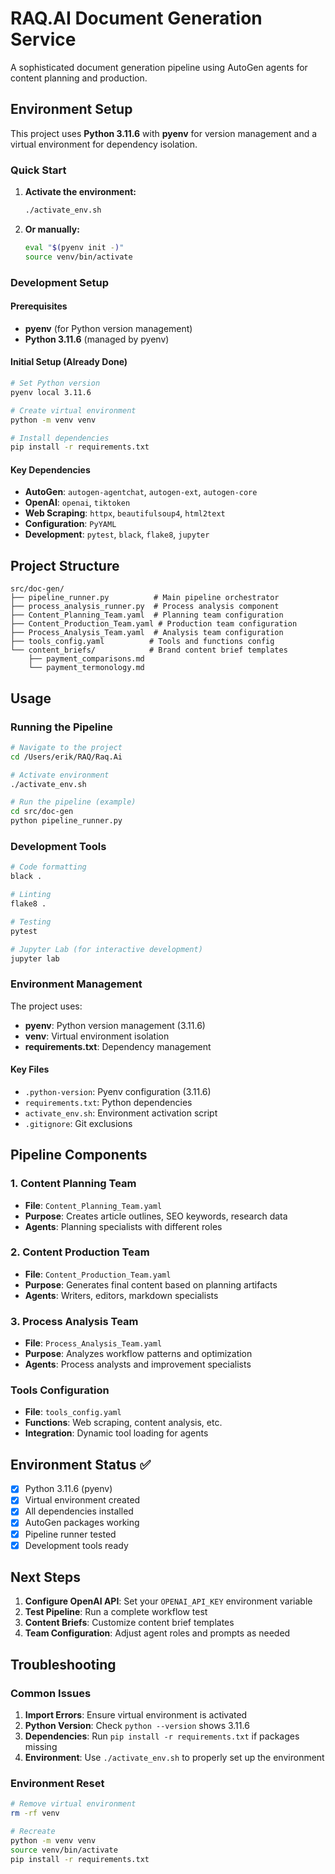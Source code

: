 # RAQ.AI Document Generation Service

A sophisticated document generation pipeline using AutoGen agents for content planning and production.

## Environment Setup

This project uses **Python 3.11.6** with **pyenv** for version management and a virtual environment for dependency isolation.

### Quick Start

1. **Activate the environment:**
   ```bash
   ./activate_env.sh
   ```

2. **Or manually:**
   ```bash
   eval "$(pyenv init -)"
   source venv/bin/activate
   ```

### Development Setup

#### Prerequisites
- **pyenv** (for Python version management)
- **Python 3.11.6** (managed by pyenv)

#### Initial Setup (Already Done)
```bash
# Set Python version
pyenv local 3.11.6

# Create virtual environment
python -m venv venv

# Install dependencies
pip install -r requirements.txt
```

#### Key Dependencies
- **AutoGen**: `autogen-agentchat`, `autogen-ext`, `autogen-core`
- **OpenAI**: `openai`, `tiktoken`
- **Web Scraping**: `httpx`, `beautifulsoup4`, `html2text`
- **Configuration**: `PyYAML`
- **Development**: `pytest`, `black`, `flake8`, `jupyter`

## Project Structure

```
src/doc-gen/
├── pipeline_runner.py          # Main pipeline orchestrator
├── process_analysis_runner.py  # Process analysis component
├── Content_Planning_Team.yaml  # Planning team configuration
├── Content_Production_Team.yaml # Production team configuration
├── Process_Analysis_Team.yaml  # Analysis team configuration
├── tools_config.yaml          # Tools and functions config
└── content_briefs/            # Brand content brief templates
    ├── payment_comparisons.md
    └── payment_termonology.md
```

## Usage

### Running the Pipeline

```bash
# Navigate to the project
cd /Users/erik/RAQ/Raq.Ai

# Activate environment
./activate_env.sh

# Run the pipeline (example)
cd src/doc-gen
python pipeline_runner.py
```

### Development Tools

```bash
# Code formatting
black .

# Linting
flake8 .

# Testing
pytest

# Jupyter Lab (for interactive development)
jupyter lab
```

### Environment Management

The project uses:
- **pyenv**: Python version management (3.11.6)
- **venv**: Virtual environment isolation
- **requirements.txt**: Dependency management

#### Key Files
- `.python-version`: Pyenv configuration (3.11.6)
- `requirements.txt`: Python dependencies
- `activate_env.sh`: Environment activation script
- `.gitignore`: Git exclusions

## Pipeline Components

### 1. Content Planning Team
- **File**: `Content_Planning_Team.yaml`
- **Purpose**: Creates article outlines, SEO keywords, research data
- **Agents**: Planning specialists with different roles

### 2. Content Production Team  
- **File**: `Content_Production_Team.yaml`
- **Purpose**: Generates final content based on planning artifacts
- **Agents**: Writers, editors, markdown specialists

### 3. Process Analysis Team
- **File**: `Process_Analysis_Team.yaml`
- **Purpose**: Analyzes workflow patterns and optimization
- **Agents**: Process analysts and improvement specialists

### Tools Configuration
- **File**: `tools_config.yaml`
- **Functions**: Web scraping, content analysis, etc.
- **Integration**: Dynamic tool loading for agents

## Environment Status ✅

- [x] Python 3.11.6 (pyenv)
- [x] Virtual environment created
- [x] All dependencies installed
- [x] AutoGen packages working
- [x] Pipeline runner tested
- [x] Development tools ready

## Next Steps

1. **Configure OpenAI API**: Set your `OPENAI_API_KEY` environment variable
2. **Test Pipeline**: Run a complete workflow test
3. **Content Briefs**: Customize content brief templates
4. **Team Configuration**: Adjust agent roles and prompts as needed

## Troubleshooting

### Common Issues

1. **Import Errors**: Ensure virtual environment is activated
2. **Python Version**: Check `python --version` shows 3.11.6
3. **Dependencies**: Run `pip install -r requirements.txt` if packages missing
4. **Environment**: Use `./activate_env.sh` to properly set up the environment

### Environment Reset
```bash
# Remove virtual environment
rm -rf venv

# Recreate
python -m venv venv
source venv/bin/activate
pip install -r requirements.txt
```
